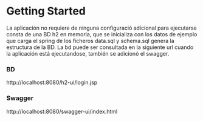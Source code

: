# Getting Started

La aplicación no requiere de ninguna configuració adicional para ejecutarse consta de una BD h2 en memoria, que se inicializa con los datos de ejemplo que carga el spring de los ficheros data.sql y schema.sql genera la estructura de la BD.
La bd puede ser consultada en la siguiente url cuando la aplicación está ejecutandose, también se adicionó el swagger.

### BD 
http://localhost:8080/h2-ui/login.jsp

### Swagger
http://localhost:8080/swagger-ui/index.html
